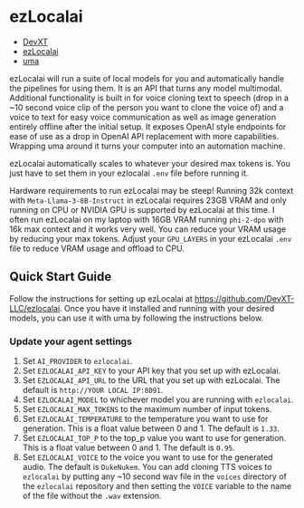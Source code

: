 # ezLocalai

- [DevXT](https://devxt.com)
- [ezLocalai](https://github.com/DevXT-LLC/ezlocalai)
- [uma](https://github.com/viking45822/uma)

ezLocalai will run a suite of local models for you and automatically handle the pipelines for using them. It is an API that turns any model multimodal. Additional functionality is built in for voice cloning text to speech (drop in a ~10 second voice clip of the person you want to clone the voice of) and a voice to text for easy voice communication as well as image generation entirely offline after the initial setup. It exposes OpenAI style endpoints for ease of use as a drop in OpenAI API replacement with more capabilities. Wrapping uma around it turns your computer into an automation machine.

ezLocalai automatically scales to whatever your desired max tokens is. You just have to set them in your ezlocalai `.env` file before running it.

Hardware requirements to run ezLocalai may be steep! Running 32k context with `Meta-Llama-3-8B-Instruct` in ezLocalai requires 23GB VRAM and only running on CPU or NVIDIA GPU is supported by ezLocalai at this time. I often run ezLocalai on my laptop with 16GB VRAM running `phi-2-dpo` with 16k max context and it works very well. You can reduce your VRAM usage by reducing your max tokens. Adjust your `GPU_LAYERS` in your ezLocalai `.env` file to reduce VRAM usage and offload to CPU.

## Quick Start Guide

Follow the instructions for setting up ezLocalai at <https://github.com/DevXT-LLC/ezlocalai>. Once you have it installed and running with your desired models, you can use it with uma by following the instructions below.

### Update your agent settings

1. Set `AI_PROVIDER` to `ezlocalai`.
2. Set `EZLOCALAI_API_KEY` to your API key that you set up with ezLocalai.
3. Set `EZLOCALAI_API_URL` to the URL that you set up with ezLocalai. The default is `http://YOUR LOCAL IP:8091`.
4. Set `EZLOCALAI_MODEL` to whichever model you are running with `ezlocalai`.
5. Set `EZLOCALAI_MAX_TOKENS` to the maximum number of input tokens.
6. Set `EZLOCALAI_TEMPERATURE` to the temperature you want to use for generation. This is a float value between 0 and 1. The default is `1.33`.
7. Set `EZLOCALAI_TOP_P` to the top_p value you want to use for generation. This is a float value between 0 and 1. The default is `0.95`.
8. Set `EZLOCALAI_VOICE` to the voice you want to use for the generated audio. The default is `DukeNukem`. You can add cloning TTS voices to `ezlocalai` by putting any ~10 second wav file in the `voices` directory of the `ezlocalai` repository and then setting the `VOICE` variable to the name of the file without the `.wav` extension.
